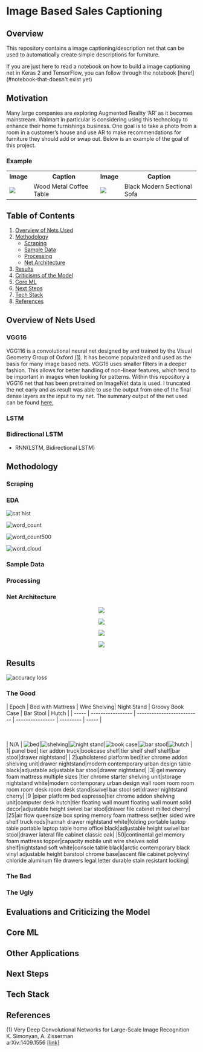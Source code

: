 
# Image Based Sales Captioning


## Overview
This repository contains a image captioning/description net that can be used to automatically create simple descriptions for furniture.

If you are just here to read a notebook on how to build a image captioning net in Keras 2 and TensorFlow, you can follow through the notebook [here!](#notebook-that-doesn't exist yet)

## Motivation

Many large companies are exploring Augmented Reality ‘AR’ as it becomes mainstream. Walmart in particular is considering using this technology to enhance their home furnishings business. One goal is to take a photo from a room in a customer’s house and use AR to make recommendations for furniture they should add or swap out. Below is an example of the goal of this project.

### Example
<table>
  <tr>
    <th>Image</th>
    <th>Caption</th>
    <th>Image</th>
    <th>Caption</th>
  </tr>
  <tr>
    <td><img src="images/coffeetable.png" /></td>
    <td>Wood Metal Coffee Table</td>
    <td><img src="images/sofa1.png" /></td>
    <td>Black Modern Sectional Sofa</td>
  </tr>

</table>

## Table of Contents
1. [Overview of Nets Used](#overview-of-nets-used)
2. [Methodology](#methodology)
    * [Scraping](#scraping)
    * [Sample Data](#sample-data)
    * [Processing](#processing)
    * [Net Architecture](#net-architecture)
3. [Results](#results)
4. [Criticisms of the Model](#evaluations-and-criticizing-the-model)
5. [Core ML](#core-ml)
6. [Next Steps](#next-steps)
7. [Tech Stack](#tech-stack)
8. [References](#references)


## Overview of Nets Used
### VGG16
VGG116 is a convolutional neural net designed by and trained by the Visual Geometry Group of Oxford [(1)](#references). It has become popularized and used as the basis for many image based nets. VGG16 uses smaller filters in a deeper fashion. This allows for better handling of non-linear features, which tend to be important in images when looking for patterns. Within this repository a VGG16 net that has been pretrained on ImageNet data is used. I truncated the net early and as result was able to use the output from one of the final dense layers as the input to my net. The summary output of the net used can be found [here.](images/vgg_architecture.png)

### LSTM

### Bidirectional LSTM

* RNN(LSTM, Bidirectional LSTM)

## Methodology
### Scraping
### EDA
![cat hist](images/Cat_Hist.png)

![word_count](images/Word_count.png)

![word_count500](images/Word_count500.png)

![word_cloud](images//Word_cloud.png)
### Sample Data

### Processing
### Net Architecture
<p align="center">
<img src="images/red.png">
</p>

<p align="center">
<img src="images/blue.png">
</p>

<p align="center">
<img src="images/green.png">
</p>

<p align="center">
<img src="images/purple.png">
</p>

## Results

![accuracy loss](images/acc_loss.png)
### The Good

| Epoch | Bed with Mattress | Wire Shelving| Night Stand | Groovy Book Case | Bar Stool | Hutch |
| ----- | ----------------- | -------------------------- | ---------------- | --------- | ----- |


<br><br>
|   N/A  | ![bed](images/666628453_00.jpg)|![shelving](images/385834872_00.jpg)|![night stand](images/43173075_00.jpg)|![book case](images/509514872_02.jpg)|![bar stool](images/880209179_01.jpg)|![hutch](images/121464254_02.jpg)
| 1| panel bed| tier addon truck|bookcase shelf|tier shelf shelf shelf|bar stool|drawer nightstand|
| 2|upholstered platform bed|tier chrome addon shelving unit|drawer nightstand|modern contemporary urban design table black|adjustable adjustable bar stool|drawer nightstand|
|3| gel memory foam mattress multiple sizes |tier chrome starter shelving unit|storage nightstand white|modern contemporary urban design wall room room room room room desk room desk stand|swivel bar stool set|drawer nightstand cherry|
|9 |piper platform bed espresso|tier chrome addon shelving unit|computer desk hutch|tier floating wall mount floating wall mount solid decor|adjustable height swivel bar stool|drawer file cabinet milled cherry|
|25|air flow queensize box spring memory foam mattress set|tier sided wire shelf truck rods|hannah drawer nightstand white|folding portable laptop table portable laptop table home office black|adjustable height swivel bar stool|drawer lateral file cabinet classic oak|
|50|continental gel memory foam mattress topper|capacity mobile unit wire shelves solid shelf|nightstand soft white|console table black|arctic contemporary black vinyl adjustable height barstool chrome base|ascent file cabinet polyvinyl chloride aluminum file drawers legal letter durable stain resistant locking|

### The Bad
### The Ugly

## Evaluations and Criticizing the Model
## Core ML
## Other Applications
## Next Steps
## Tech Stack
## References
(1) Very Deep Convolutional Networks for Large-Scale Image Recognition  
K. Simonyan, A. Zisserman  
arXiv:1409.1556 [[link]](#https://arxiv.org/abs/1409.1556)
